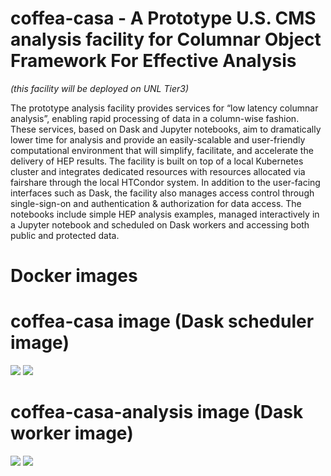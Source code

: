 coffea-casa - A Prototype U.S. CMS analysis facility for Columnar Object Framework For Effective Analysis
=========================================================

*(this facility will be deployed on UNL Tier3)*

The prototype analysis facility provides services for “low latency columnar analysis”, enabling rapid processing of data in a column-wise fashion. These services, based on Dask and Jupyter notebooks, aim to dramatically lower time for analysis and provide an easily-scalable and user-friendly computational environment that will simplify, facilitate, and accelerate the delivery of HEP results. The facility is built on top of a local Kubernetes cluster and integrates dedicated resources with resources allocated via fairshare through the local HTCondor system. In addition to the user-facing interfaces such as Dask, the facility also manages access control through single-sign-on and authentication & authorization for data access. The notebooks include simple HEP analysis examples, managed interactively in a Jupyter notebook and scheduled on Dask workers and accessing both public and protected data.

Docker images
============


# coffea-casa image (Dask scheduler image)
[![](https://images.microbadger.com/badges/image/coffeateam/coffea-casa.svg)](https://microbadger.com/images/coffeateam/coffea-casa "Get your own image badge on microbadger.com")
[![](https://images.microbadger.com/badges/version/coffeateam/coffea-casa.svg)](https://microbadger.com/images/coffeateam/coffea-casa "Get your own version badge on microbadger.com")

# coffea-casa-analysis image (Dask worker image)
[![](https://images.microbadger.com/badges/image/coffeateam/coffea-casa-analysis.svg)](https://microbadger.com/images/coffeateam/coffea-casa-analysis "Get your own image badge on microbadger.com")
[![](https://images.microbadger.com/badges/version/coffeateam/coffea-casa-analysis.svg)](https://microbadger.com/images/coffeateam/coffea-casa-analysis "Get your own version badge on microbadger.com")

